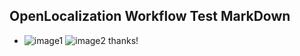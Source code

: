 ## OpenLocalization Workflow Test MarkDown
* ![image1](.\0c2713e3-96fb-431b-a5ac-2e13b846c4fd.PNG)   ![image2](.\169f06d2-96e0-49b0-982d-3411b98bb9f1.png) 
thanks!